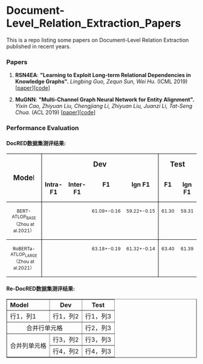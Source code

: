 # Document-Level_Relation_Extraction_Papers
This is a repo listing some papers on Document-Level Relation Extraction published in recent years.

### Papers
1. **RSN4EA**: **"Learning to Exploit Long-term Relational Dependencies in Knowledge Graphs".**
*Lingbing Guo, Zequn Sun, Wei Hu.* (ICML 2019) \[[paper](https://arxiv.org/pdf/1905.04914.pdf)\]\[[code](https://github.com/nju-websoft/RSN)\]

1. **MuGNN**: **"Multi-Channel Graph Neural Network for Entity Alignment".**
*Yixin Cao, Zhiyuan Liu, Chengjiang Li, Zhiyuan Liu, Juanzi Li, Tat-Seng Chua.* (ACL 2019) \[[paper](https://www.aclweb.org/anthology/P19-1140)\]\[[code](https://github.com/thunlp/MuGNN)\]

### Performance Evaluation

<h4>DocRED数据集测评结果:</h4>
<table class=MsoNormalTable border=0 cellspacing=0 cellpadding=0
 style='border-collapse:collapse;mso-yfti-tbllook:1184;mso-padding-alt:0cm 0cm 0cm 0cm'>
 <tr style='mso-yfti-irow:0;mso-yfti-firstrow:yes'>
  <td width=323 rowspan=2 style='width:242.45pt;border:solid windowtext 1.0pt;
  border-left:none;padding:0cm 5.4pt 0cm 5.4pt'>
  <p class=MsoNormal align=center style='text-align:center'><b><span
  lang=EN-US style='font-size:14.0pt'>Mode</span></b><span lang=EN-US
  style='font-size:14.0pt'>l</span></p>
  </td>
  <td width=389 colspan=4 valign=top style='width:291.45pt;border-top:solid windowtext 1.0pt;
  border-left:none;border-bottom:none;border-right:solid windowtext 1.0pt;
  padding:0cm 5.4pt 0cm 5.4pt'>
  <p class=MsoNormal align=center style='text-align:center'><b><span
  lang=EN-US style='font-size:14.0pt'>Dev</span></b></p>
  </td>
  <td width=195 colspan=2 valign=top style='width:146.35pt;border:none;
  border-top:solid windowtext 1.0pt;padding:0cm 5.4pt 0cm 5.4pt'>
  <p class=MsoNormal align=center style='text-align:center'><b><span
  lang=EN-US style='font-size:14.0pt'>Test</span></b></p>
  </td>
 </tr>
 <tr style='mso-yfti-irow:1'>
  <td width=102 valign=top style='width:76.6pt;border:none;border-bottom:solid windowtext 1.0pt;
  padding:0cm 5.4pt 0cm 5.4pt'>
  <p class=MsoNormal align=center style='text-align:center'><b><span
  lang=EN-US>Intra-F1</span></b></p>
  </td>
  <td width=98 valign=top style='width:73.4pt;border:none;border-bottom:solid windowtext 1.0pt;
  padding:0cm 5.4pt 0cm 5.4pt'>
  <p class=MsoNormal align=center style='text-align:center'><b><span
  lang=EN-US>Inter-F1</span></b></p>
  </td>
  <td width=93 valign=top style='width:70.05pt;border:none;border-bottom:solid windowtext 1.0pt;
  padding:0cm 5.4pt 0cm 5.4pt'>
  <p class=MsoNormal align=center style='text-align:center'><b><span
  lang=EN-US>F1</span></b></p>
  </td>
  <td width=95 valign=top style='width:71.4pt;border-top:none;border-left:none;
  border-bottom:solid windowtext 1.0pt;border-right:solid windowtext 1.0pt;
  padding:0cm 5.4pt 0cm 5.4pt'>
  <p class=MsoNormal align=center style='text-align:center'><span class=SpellE><b><span
  lang=EN-US>lgn</span></b></span><b><span lang=EN-US> F1</span></b></p>
  </td>
  <td width=100 valign=top style='width:75.15pt;border:none;border-bottom:solid windowtext 1.0pt;
  padding:0cm 5.4pt 0cm 5.4pt'>
  <p class=MsoNormal align=center style='text-align:center'><b><span
  lang=EN-US>F1</span></b></p>
  </td>
  <td width=95 valign=top style='width:71.2pt;border:none;border-bottom:solid windowtext 1.0pt;
  padding:0cm 5.4pt 0cm 5.4pt'>
  <p class=MsoNormal align=center style='text-align:center'><span class=SpellE><b><span
  lang=EN-US>lgn</span></b></span><b><span lang=EN-US> F1</span></b></p>
  </td>
 </tr>
 <tr style='mso-yfti-irow:2'>
  <td width=323 valign=top style='width:242.45pt;border-top:none;border-left:
  none;border-bottom:solid windowtext 1.0pt;border-right:solid windowtext 1.0pt;
  padding:0cm 5.4pt 0cm 5.4pt'>
  <p class=MsoNormal align=center style='text-align:center'><span lang=EN-US
  style='font-size:9.0pt'>BERT-ATLOP<sub>BASE</sub></span><span
  style='font-size:9.0pt'>（<span lang=EN-US>Zhou at al.2021</span>）</span></p>
  </td>
  <td width=102 valign=top style='width:76.6pt;border:none;border-bottom:solid windowtext 1.0pt;
  padding:0cm 5.4pt 0cm 5.4pt'></td>
  <td width=98 valign=top style='width:73.4pt;border:none;border-bottom:solid windowtext 1.0pt;
  padding:0cm 5.4pt 0cm 5.4pt'></td>
  <td width=93 valign=top style='width:70.05pt;border:none;border-bottom:solid windowtext 1.0pt;
  padding:0cm 5.4pt 0cm 5.4pt'>
  <p class=MsoNormal align=center style='text-align:center'><span lang=EN-US
  style='font-size:9.0pt'>61.09+-0.16</span></p>
  </td>
  <td width=95 valign=top style='width:71.4pt;border-top:none;border-left:none;
  border-bottom:solid windowtext 1.0pt;border-right:solid windowtext 1.0pt;
  padding:0cm 5.4pt 0cm 5.4pt'>
  <p class=MsoNormal align=center style='text-align:center'><span lang=EN-US
  style='font-size:9.0pt'>59.22+-0.15</span></p>
  </td>
  <td width=100 valign=top style='width:75.15pt;border:none;border-bottom:solid windowtext 1.0pt;
  padding:0cm 5.4pt 0cm 5.4pt'>
  <p class=MsoNormal align=center style='text-align:center'><span lang=EN-US
  style='font-size:9.0pt'>61.30</span></p>
  </td>
  <td width=95 valign=top style='width:71.2pt;border:none;border-bottom:solid windowtext 1.0pt;
  padding:0cm 5.4pt 0cm 5.4pt'>
  <p class=MsoNormal align=center style='text-align:center'><span lang=EN-US
  style='font-size:9.0pt'>59.31</span></p>
  </td>
 </tr>
 <tr style='mso-yfti-irow:3'>
  <td width=323 valign=top style='width:242.45pt;border-top:none;border-left:
  none;border-bottom:solid windowtext 1.0pt;border-right:solid windowtext 1.0pt;
  padding:0cm 5.4pt 0cm 5.4pt'>
  <p class=MsoNormal align=center style='text-align:center'><span class=SpellE><span
  lang=EN-US style='font-size:9.0pt'>RoBERTa</span></span><span lang=EN-US
  style='font-size:9.0pt'>-ATLOP<sub>LARGE</sub></span><span style='font-size:
  9.0pt'>（<span lang=EN-US>Zhou at al.2021</span>）<span lang=EN-US><o:p></o:p></span></span></p>
  </td>
  <td width=102 valign=top style='width:76.6pt;border:none;border-bottom:solid windowtext 1.0pt;
  padding:0cm 5.4pt 0cm 5.4pt'></td>
  <td width=98 valign=top style='width:73.4pt;border:none;border-bottom:solid windowtext 1.0pt;
  padding:0cm 5.4pt 0cm 5.4pt'></td>
  <td width=93 valign=top style='width:70.05pt;border:none;border-bottom:solid windowtext 1.0pt;
  padding:0cm 5.4pt 0cm 5.4pt'>
  <p class=MsoNormal align=center style='text-align:center'><span lang=EN-US
  style='font-size:9.0pt'>63.18+-0.19<o:p></o:p></span></p>
  </td>
  <td width=95 valign=top style='width:71.4pt;border-top:none;border-left:none;
  border-bottom:solid windowtext 1.0pt;border-right:solid windowtext 1.0pt;
  padding:0cm 5.4pt 0cm 5.4pt'>
  <p class=MsoNormal align=center style='text-align:center'><span lang=EN-US
  style='font-size:9.0pt'>61.32+-0.14<o:p></o:p></span></p>
  </td>
  <td width=100 valign=top style='width:75.15pt;border:none;border-bottom:solid windowtext 1.0pt;
  padding:0cm 5.4pt 0cm 5.4pt'>
  <p class=MsoNormal align=center style='text-align:center'><span lang=EN-US
  style='font-size:9.0pt'>63.40<o:p></o:p></span></p>
  </td>
  <td width=95 valign=top style='width:71.2pt;border:none;border-bottom:solid windowtext 1.0pt;
  padding:0cm 5.4pt 0cm 5.4pt'>
  <p class=MsoNormal align=center style='text-align:center'><span lang=EN-US
  style='font-size:9.0pt'>61.39<o:p></o:p></span></p>
  </td>
 </tr>
</table>

<h4>Re-DocRED数据集测评结果:</h4>
<table border="1" width="500px" cellspacing="10">
<tr>
  <th align="left">Model</th>
  <th align="center">Dev</th>
  <th align="center">Test</th>
</tr>
<tr>
  <td>行1，列1</td>
  <td>行1，列2</td>
  <td>行1，列3</td>
</tr>
<tr>
  <td colspan="2" align="center">合并行单元格</td>
  <td>行2，列3</td>
</tr>
<tr>
  <td rowspan="2" align="center">合并列单元格</td>
  <td>行3，列2</td>
  <td>行3，列3</td>
</tr>
<tr>
  <td>行4，列2</th>
  <td>行4，列3</td>
</tr>
</table>

